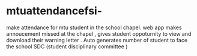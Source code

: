 # mtuattendancefsi-
make attendance for mtu student in the school chapel.
web app makes annoucement missed at the chapel , gives student oppoturnity to view and  download their warning letter .
Auto generates number of student to face the school SDC (student disciplinary committee )
